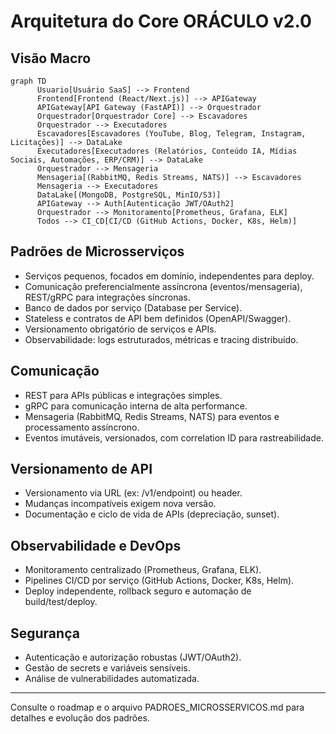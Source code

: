 # Arquitetura do Core ORÁCULO v2.0

## Visão Macro

```mermaid
graph TD
      Usuario[Usuário SaaS] --> Frontend
      Frontend[Frontend (React/Next.js)] --> APIGateway
      APIGateway[API Gateway (FastAPI)] --> Orquestrador
      Orquestrador[Orquestrador Core] --> Escavadores
      Orquestrador --> Executadores
      Escavadores[Escavadores (YouTube, Blog, Telegram, Instagram, Licitações)] --> DataLake
      Executadores[Executadores (Relatórios, Conteúdo IA, Mídias Sociais, Automações, ERP/CRM)] --> DataLake
      Orquestrador --> Mensageria
      Mensageria[(RabbitMQ, Redis Streams, NATS)] --> Escavadores
      Mensageria --> Executadores
      DataLake[(MongoDB, PostgreSQL, MinIO/S3)]
      APIGateway --> Auth[Autenticação JWT/OAuth2]
      Orquestrador --> Monitoramento[Prometheus, Grafana, ELK]
      Todos --> CI_CD[CI/CD (GitHub Actions, Docker, K8s, Helm)]
```

## Padrões de Microsserviços
- Serviços pequenos, focados em domínio, independentes para deploy.
- Comunicação preferencialmente assíncrona (eventos/mensageria), REST/gRPC para integrações síncronas.
- Banco de dados por serviço (Database per Service).
- Stateless e contratos de API bem definidos (OpenAPI/Swagger).
- Versionamento obrigatório de serviços e APIs.
- Observabilidade: logs estruturados, métricas e tracing distribuído.

## Comunicação
- REST para APIs públicas e integrações simples.
- gRPC para comunicação interna de alta performance.
- Mensageria (RabbitMQ, Redis Streams, NATS) para eventos e processamento assíncrono.
- Eventos imutáveis, versionados, com correlation ID para rastreabilidade.

## Versionamento de API
- Versionamento via URL (ex: /v1/endpoint) ou header.
- Mudanças incompatíveis exigem nova versão.
- Documentação e ciclo de vida de APIs (depreciação, sunset).

## Observabilidade e DevOps
- Monitoramento centralizado (Prometheus, Grafana, ELK).
- Pipelines CI/CD por serviço (GitHub Actions, Docker, K8s, Helm).
- Deploy independente, rollback seguro e automação de build/test/deploy.

## Segurança
- Autenticação e autorização robustas (JWT/OAuth2).
- Gestão de secrets e variáveis sensíveis.
- Análise de vulnerabilidades automatizada.

---

Consulte o roadmap e o arquivo PADROES_MICROSSERVICOS.md para detalhes e evolução dos padrões.
```